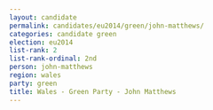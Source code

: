 ```yaml
---
layout: candidate
permalink: candidates/eu2014/green/john-matthews/
categories: candidate green
election: eu2014
list-rank: 2
list-rank-ordinal: 2nd
person: john-matthews
region: wales
party: green
title: Wales - Green Party - John Matthews
---
```

